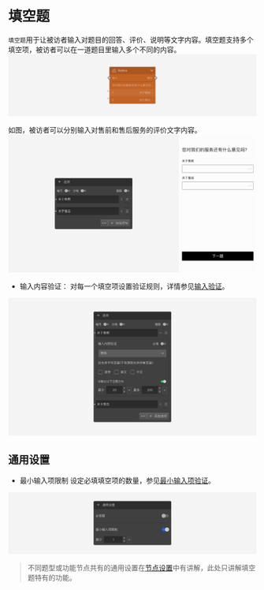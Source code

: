 ```index

```

```tag

```

```summary

```
# 填空题

`填空题`用于让被访者输入对题目的回答、评价、说明等文字内容。填空题支持多个填空项，被访者可以在一道题目里输入多个不同的内容。
<img src='../../assets/snapshots/node/textbox/node.png'>

如图，被访者可以分别输入对售前和售后服务的评价文字内容。
<img src='../../assets/snapshots/node/textbox/section.png'>

+ 输入内容验证：
对每一个填空项设置验证规则，详情参见[输入验证](../node-setting/input-validation.md)。
<img src='../../assets/snapshots/node/textbox/validate.png'>

## 通用设置

+ 最小输入项限制
设定必填填空项的数量，参见[最小输入项验证](../node-setting/common.md#最小输入项限制)。
<img src='../../assets/snapshots/node/textbox/common.png'>

> 不同题型或功能节点共有的通用设置在[节点设置](../node-setting/concept.md)中有讲解，此处只讲解填空题特有的功能。